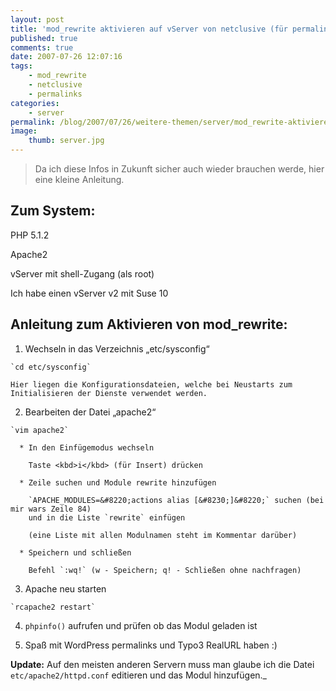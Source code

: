 ```yaml
---
layout: post
title: 'mod_rewrite aktivieren auf vServer von netclusive (für permalinks und RealURL)'
published: true
comments: true
date: 2007-07-26 12:07:16
tags:
    - mod_rewrite
    - netclusive
    - permalinks
categories:
    - server
permalink: /blog/2007/07/26/weitere-themen/server/mod_rewrite-aktivieren-auf-vserver-von-netclusive-fur-permalinks-und-realurl
image:
    thumb: server.jpg
---
```

> Da ich diese Infos in Zukunft sicher auch wieder brauchen werde, hier eine kleine Anleitung.

## Zum System:

PHP 5.1.2
  
Apache2
  
vServer mit shell-Zugang (als root)
  
Ich habe einen vServer v2 mit Suse 10

## Anleitung zum Aktivieren von mod_rewrite:

  1. Wechseln in das Verzeichnis &#8222;etc/sysconfig&#8220;
  
    `cd etc/sysconfig`
  
    Hier liegen die Konfigurationsdateien, welche bei Neustarts zum Initialisieren der Dienste verwendet werden.
    
  2. Bearbeiten der Datei &#8222;apache2&#8220;
  
    `vim apache2`
  
      * In den Einfügemodus wechseln
  
        Taste <kbd>i</kbd> (für Insert) drücken
        
      * Zeile suchen und Module rewrite hinzufügen
  
        `APACHE_MODULES=&#8220;actions alias [&#8230;]&#8220;` suchen (bei mir wars Zeile 84) 
        und in die Liste `rewrite` einfügen
  
        (eine Liste mit allen Modulnamen steht im Kommentar darüber)
        
      * Speichern und schließen
 
        Befehl `:wq!` (w - Speichern; q! - Schließen ohne nachfragen)
        
  3. Apache neu starten
  
    `rcapache2 restart`
    
  4. `phpinfo()` aufrufen und prüfen ob das Modul geladen ist
  
  5. Spaß mit WordPress permalinks und Typo3 RealURL haben :)

**Update:** Auf den meisten anderen Servern muss man glaube ich die Datei `etc/apache2/httpd.conf` editieren und das Modul hinzufügen._